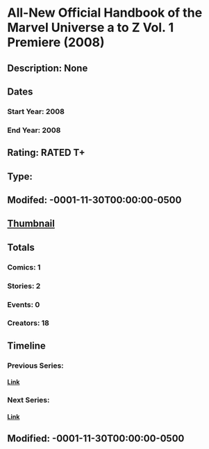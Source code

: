 # All-New Official Handbook of the Marvel Universe a to Z Vol. 1 Premiere (2008)
## Description: None
## Dates
### Start Year: 2008
### End Year: 2008
## Rating: RATED T+
## Type: 
## Modifed: -0001-11-30T00:00:00-0500
## [Thumbnail](http://i.annihil.us/u/prod/marvel/i/mg/3/10/4bc316432279b.jpg)
## Totals
### Comics: 1
### Stories: 2
### Events: 0
### Creators: 18
## Timeline
### Previous Series: 
#### [Link]()
### Next Series: 
#### [Link]()
## Modified: -0001-11-30T00:00:00-0500